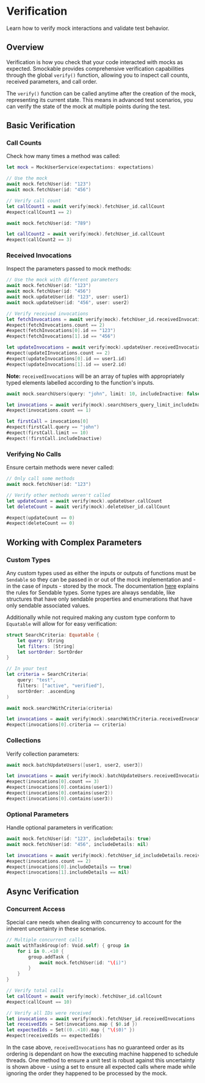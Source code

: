 # Verification

Learn how to verify mock interactions and validate test behavior.

## Overview

Verification is how you check that your code interacted with mocks as expected. Smockable provides comprehensive verification capabilities through the global `verify()` function, allowing you to inspect call counts, received parameters, and call order.

The `verify()` function can be called anytime after the creation of the mock, representing its current state. This means in advanced test scenarios, you can verify the state of the mock at multiple points during the test.

## Basic Verification

### Call Counts

Check how many times a method was called:

```swift
let mock = MockUserService(expectations: expectations)

// Use the mock
await mock.fetchUser(id: "123")
await mock.fetchUser(id: "456")

// Verify call count
let callCount1 = await verify(mock).fetchUser_id.callCount
#expect(callCount1 == 2)

await mock.fetchUser(id: "789")

let callCount2 = await verify(mock).fetchUser_id.callCount
#expect(callCount2 == 3)
```

### Received Invocations

Inspect the parameters passed to mock methods:

```swift
// Use the mock with different parameters
await mock.fetchUser(id: "123")
await mock.fetchUser(id: "456")
await mock.updateUser(id: "123", user: user1)
await mock.updateUser(id: "456", user: user2)

// Verify received invocations
let fetchInvocations = await verify(mock).fetchUser_id.receivedInvocations
#expect(fetchInvocations.count == 2)
#expect(fetchInvocations[0].id == "123")
#expect(fetchInvocations[1].id == "456")

let updateInvocations = await verify(mock).updateUser.receivedInvocations
#expect(updateIInvocations.count == 2)
#expect(updateInvocations[0].id == user1.id)
#expect(updateInvocations[1].id == user2.id)
```

**Note:** `receivedInvocations` will be an array of tuples with appropriately typed elements labelled according to the function's
inputs.

```swift
await mock.searchUsers(query: "john", limit: 10, includeInactive: false)

let invocations = await verify(mock).searchUsers_query_limit_includeInactive.receivedInvocations
#expect(invocations.count == 1)

let firstCall = invocations[0]
#expect(firstCall.query == "john")
#expect(firstCall.limit == 10)
#expect(!firstCall.includeInactive)
```

### Verifying No Calls

Ensure certain methods were never called:

```swift
// Only call some methods
await mock.fetchUser(id: "123")

// Verify other methods weren't called
let updateCount = await verify(mock).updateUser.callCount
let deleteCount = await verify(mock).deleteUser_id.callCount

#expect(updateCount == 0)
#expect(deleteCount == 0)
```

## Working with Complex Parameters

### Custom Types

Any custom types used as either the inputs or outputs of functions must be `Sendable` so they can be passed in or out of the mock implementation and - in the case
of inputs - stored by the mock. The documentation [here](https://docs.swift.org/swift-book/documentation/the-swift-programming-language/concurrency/#Sendable-Types) 
explains the rules for Sendable types. Some types are always sendable, like structures that have only sendable properties and enumerations that have only sendable 
associated values.

Additionally while not required making any custom type conform to `Equatable` will allow for for easy verification:

```swift
struct SearchCriteria: Equatable {
    let query: String
    let filters: [String]
    let sortOrder: SortOrder
}

// In your test
let criteria = SearchCriteria(
    query: "test", 
    filters: ["active", "verified"], 
    sortOrder: .ascending
)

await mock.searchWithCriteria(criteria)

let invocations = await verify(mock).searchWithCriteria.receivedInvocations
#expect(invocations[0].criteria == criteria)
```

### Collections

Verify collection parameters:

```swift
await mock.batchUpdateUsers([user1, user2, user3])

let invocations = await verify(mock).batchUpdateUsers.receivedInvocations
#expect(invocations[0].count == 3)
#expect(invocations[0].contains(user1))
#expect(invocations[0].contains(user2))
#expect(invocations[0].contains(user3))
```

### Optional Parameters

Handle optional parameters in verification:

```swift
await mock.fetchUser(id: "123", includeDetails: true)
await mock.fetchUser(id: "456", includeDetails: nil)

let invocations = await verify(mock).fetchUser_id_includeDetails.receivedInvocations
#expect(invocations.count == 2)
#expect(invocations[0].includeDetails == true)
#expect(invocations[1].includeDetails == nil)
```

## Async Verification

### Concurrent Access

Special care needs when dealing with concurrency to account for the inherent uncertainty in these scenarios.

```swift
// Multiple concurrent calls
await withTaskGroup(of: Void.self) { group in
    for i in 0..<10 {
        group.addTask {
            await mock.fetchUser(id: "\(i)")
        }
    }
}

// Verify total calls
let callCount = await verify(mock).fetchUser_id.callCount
#expect(callCount == 10)

// Verify all IDs were received
let invocations = await verify(mock).fetchUser_id.receivedInvocations
let receivedIds = Set(invocations.map { $0.id })
let expectedIds = Set((0..<10).map { "\($0)" })
#expect(receivedIds == expectedIds)
```

In the case above, `receivedInvocations` has no guaranteed order as its ordering is dependant on how the executing machine happened to schedule threads. One method
to ensure a unit test is robust against this uncertainty is shown above - using a set to ensure all expected calls where made while ignoring the order they happened
to be processed by the mock.
